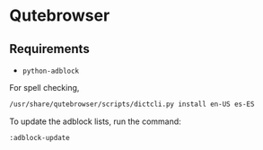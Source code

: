 # Qutebrowser

## Requirements

- `python-adblock`

For spell checking,
```sh
/usr/share/qutebrowser/scripts/dictcli.py install en-US es-ES
```

To update the adblock lists, run the command:
```
:adblock-update
```
